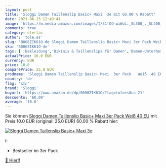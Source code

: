 ```yaml
---
layout: post
title: 'Sloggi Damen Taillenslip Basic+ Maxi  3e mit 60.00 % Rabatt'
date: 2021-06-13 12:49:41
image: 'https://m.media-amazon.com/images/I/31fOQ-wiWuL._SL500_._SL400_.jpg'
comments: true
category: ofertas
author: 'tole.es'
slug: 'B006ZIK61O-de Sloggi Damen Taillenslip Basic+ Maxi 3er Pack Weiß 40 EU'
sku: 'B006ZIK61O-de'
tags: [ 'Bekleidung','Bikinis & Taillenslips für Damen','Damen-Unterhosen','Damenbekleidung','Dessous, Nacht- & Lounge-Wäsche für Damen','Unterwäsche & Dessous für Damen','sloggi', ]
actualPrice: 10.0 EUR
currency: EUR
price: 10.0
comparePrice: 25.0 EUR
prodname: 'Sloggi Damen Taillenslip Basic+ Maxi  3er Pack   Weiß  40 EU'
country: 'de'
flag: '🇩🇪'
brand: 'Sloggi'
buyurl: 'https://www.amazon.de/dp/B006ZIK61O/?tag=tolees0ca-21'
descuento: '60.00'
average: '10.0'
---
```


Sie können [Sloggi Damen Taillenslip Basic+ Maxi  3er Pack   Weiß  40 EU](https://www.amazon.de/dp/B006ZIK61O/?tag=tolees0ca-21) mit Preis 10.0 EUR (original: 25.0 EUR) 60.00 % Rabatt hier:

[![Sloggi Damen Taillenslip Basic+ Maxi  3e](https://m.media-amazon.com/images/I/31fOQ-wiWuL._SL500_._SL400_.jpg)](https://www.amazon.de/dp/B006ZIK61O/?tag=tolees0ca-21)

ℹ️:

- Bestseller im 3er Pack

[🛒 Hier!!](https://www.amazon.de/dp/B006ZIK61O/?tag=tolees0ca-21)
